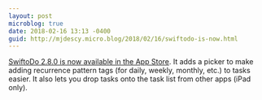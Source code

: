 ```yaml
---
layout: post
microblog: true
date: 2018-02-16 13:13 -0400
guid: http://mjdescy.micro.blog/2018/02/16/swiftodo-is-now.html
---
```

[SwiftoDo 2.8.0 is now available in the App Store](https://itunes.apple.com/us/app/swiftodo-task-list-for-todo.txt/id1073798440?ls=1&mt=8). It adds a picker to make adding recurrence pattern tags (for daily, weekly, monthly, etc.) to tasks easier. It also lets you drop tasks onto the task list from other apps (iPad only).
